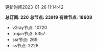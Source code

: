 更新时间2023-01-26 11:14:42

**总订阅: 220**
**总节点: 23919**
**有效节点: 18608**
- v2ray节点: 10720
- trojan节点: 5357
- ssr节点: 269
- ss节点: 2228
